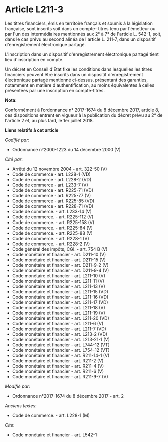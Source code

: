 # Article L211-3

Les titres financiers, émis en territoire français et soumis à la législation française, sont inscrits soit dans un compte-
titres tenu par l'émetteur ou par l'un des intermédiaires mentionnés aux 2° à 7° de l'article L. 542-1, soit, dans le cas
prévu au second alinéa de l'article L. 211-7, dans un dispositif d'enregistrement électronique partagé. 

L'inscription dans un dispositif d'enregistrement électronique partagé tient lieu d'inscription en compte. 

Un décret en Conseil d'Etat fixe les conditions dans lesquelles les titres financiers peuvent être inscrits dans un
dispositif d'enregistrement électronique partagé mentionné ci-dessus, présentant des garanties, notamment en matière
d'authentification, au moins équivalentes à celles présentées par une inscription en compte-titres.

**Nota:**

Conformément à l’ordonnance n° 2017-1674 du 8 décembre 2017, article 8, ces dispositions entrent en vigueur à la publication
du décret prévu au 2° de l'article 2 et, au plus tard, le 1er juillet 2018.

**Liens relatifs à cet article**

_Codifié par_:

  - Ordonnance n°2000-1223 du 14 décembre 2000 (V)

_Cité par_:

  - Arrêté du 12 novembre 2004 - art. 322-50 (V)
  - Code de commerce - art. L228-1 (VD)
  - Code de commerce - art. L228-2 (VD)
  - Code de commerce - art. L233-7 (V)
  - Code de commerce - art. R225-71 (VD)
  - Code de commerce - art. R225-77 (V)
  - Code de commerce - art. R225-85 (VD)
  - Code de commerce - art. R228-71 (VD)
  - Code de commerce. - art. L233-14 (V)
  - Code de commerce. - art. R225-112 (V)
  - Code de commerce. - art. R225-158 (V)
  - Code de commerce. - art. R225-84 (V)
  - Code de commerce. - art. R225-88 (V)
  - Code de commerce. - art. R228-1 (V)
  - Code de commerce. - art. R228-2 (V)
  - Code général des impôts, CGI. - art. 754 B (V)
  - Code monétaire et financier - art. D211-10 (V)
  - Code monétaire et financier - art. D211-15 (V)
  - Code monétaire et financier - art. D211-9-2 (V)
  - Code monétaire et financier - art. D211-9-4 (V)
  - Code monétaire et financier - art. L211-10 (V)
  - Code monétaire et financier - art. L211-11 (V)
  - Code monétaire et financier - art. L211-13 (V)
  - Code monétaire et financier - art. L211-15 (VD)
  - Code monétaire et financier - art. L211-16 (VD)
  - Code monétaire et financier - art. L211-17 (VD)
  - Code monétaire et financier - art. L211-18 (V)
  - Code monétaire et financier - art. L211-19 (V)
  - Code monétaire et financier - art. L211-20 (VD)
  - Code monétaire et financier - art. L211-6 (V)
  - Code monétaire et financier - art. L211-7 (VD)
  - Code monétaire et financier - art. L213-2 (VD)
  - Code monétaire et financier - art. L213-21-1 (V)
  - Code monétaire et financier - art. L744-12 (VT)
  - Code monétaire et financier - art. L754-12 (VT)
  - Code monétaire et financier - art. R211-14-1 (V)
  - Code monétaire et financier - art. R211-2 (V)
  - Code monétaire et financier - art. R211-4 (V)
  - Code monétaire et financier - art. R211-6 (V)
  - Code monétaire et financier - art. R211-9-7 (V)

_Modifié par_:

  - Ordonnance n°2017-1674 du 8 décembre 2017 - art. 2

_Anciens textes_:

  - Code de commerce. - art. L228-1 (M)

_Cite_:

  - Code monétaire et financier - art. L542-1
